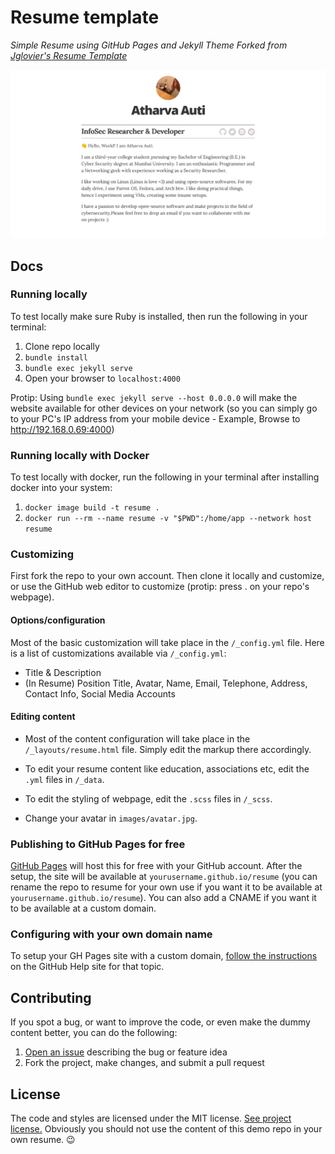 # Resume template

*Simple Resume using GitHub Pages and Jekyll Theme*
*Forked from [Jglovier's Resume Template](https://github.com/jglovier/resume-template)*

![img](images/screenshot.png)

## Docs

### Running locally

To test locally make sure Ruby is installed, then run the following in your terminal:

1. Clone repo locally
2. `bundle install`
3. `bundle exec jekyll serve`
4. Open your browser to `localhost:4000`

Protip: Using `bundle exec jekyll serve --host 0.0.0.0` will make the website available for other devices on your network (so you can simply go to your PC's IP address from your mobile device - Example, Browse to http://192.168.0.69:4000)

### Running locally with Docker

To test locally with docker, run the following in your terminal after installing docker into your system:

1. `docker image build -t resume .`
2. `docker run --rm --name resume -v "$PWD":/home/app --network host resume`

### Customizing

First fork the repo to your own account. Then clone it locally and customize, or use the GitHub web editor to customize (protip: press . on your repo's webpage).

#### Options/configuration

Most of the basic customization will take place in the `/_config.yml` file. Here is a list of customizations available via `/_config.yml`:

- Title & Description
- (In Resume) Position Title, Avatar, Name, Email, Telephone, Address, Contact Info, Social Media Accounts

#### Editing content

- Most of the content configuration will take place in the `/_layouts/resume.html` file. Simply edit the markup there accordingly.

- To edit your resume content like education, associations etc, edit the `.yml` files in `/_data`.

- To edit the styling of webpage, edit the `.scss` files in `/_scss`.

- Change your avatar in `images/avatar.jpg`.

### Publishing to GitHub Pages for free

[GitHub Pages](https://pages.github.com/) will host this for free with your GitHub account. After the setup, the site will be available at `yourusername.github.io/resume` (you can rename the repo to resume for your own use if you want it to be available at `yourusername.github.io/resume`). You can also add a CNAME if you want it to be available at a custom domain.

### Configuring with your own domain name

To setup your GH Pages site with a custom domain, [follow the instructions](https://help.github.com/articles/setting-up-a-custom-domain-with-github-pages/) on the GitHub Help site for that topic.

## Contributing

If you spot a bug, or want to improve the code, or even make the dummy content better, you can do the following:

1. [Open an issue](https://github.com/aatharvauti/resume/issues/new) describing the bug or feature idea
2. Fork the project, make changes, and submit a pull request

## License

The code and styles are licensed under the MIT license. [See project license.](LICENSE) Obviously you should not use the content of this demo repo in your own resume. :wink:
